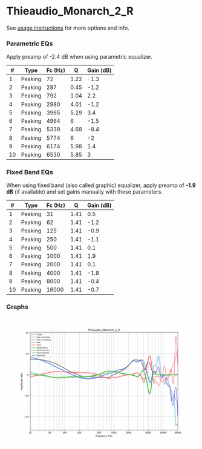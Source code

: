 # Thieaudio_Monarch_2_R
See [usage instructions](https://github.com/jaakkopasanen/AutoEq#usage) for more options and info.

### Parametric EQs
Apply preamp of -2.4 dB when using parametric equalizer.

|   # | Type    |   Fc (Hz) |    Q |   Gain (dB) |
|-----|---------|-----------|------|-------------|
|   1 | Peaking |        72 | 1.22 |        -1.3 |
|   2 | Peaking |       287 | 0.45 |        -1.2 |
|   3 | Peaking |       792 | 1.04 |         2.2 |
|   4 | Peaking |      2980 | 4.01 |        -1.2 |
|   5 | Peaking |      3965 | 5.29 |         3.4 |
|   6 | Peaking |      4964 | 6    |        -1.5 |
|   7 | Peaking |      5339 | 4.68 |        -8.4 |
|   8 | Peaking |      5774 | 6    |        -2   |
|   9 | Peaking |      6174 | 5.98 |         1.4 |
|  10 | Peaking |      6530 | 5.85 |         3   |

### Fixed Band EQs
When using fixed band (also called graphic) equalizer, apply preamp of **-1.9 dB** (if available) and set gains manually with these parameters.

|   # | Type    |   Fc (Hz) |    Q |   Gain (dB) |
|-----|---------|-----------|------|-------------|
|   1 | Peaking |        31 | 1.41 |         0.5 |
|   2 | Peaking |        62 | 1.41 |        -1.2 |
|   3 | Peaking |       125 | 1.41 |        -0.9 |
|   4 | Peaking |       250 | 1.41 |        -1.1 |
|   5 | Peaking |       500 | 1.41 |         0.1 |
|   6 | Peaking |      1000 | 1.41 |         1.9 |
|   7 | Peaking |      2000 | 1.41 |         0.1 |
|   8 | Peaking |      4000 | 1.41 |        -1.8 |
|   9 | Peaking |      8000 | 1.41 |        -0.4 |
|  10 | Peaking |     16000 | 1.41 |        -0.7 |

### Graphs
![](./Thieaudio_Monarch_2_R.png)
